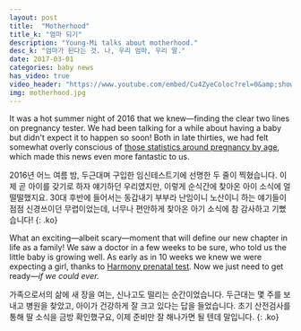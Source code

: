```yaml
---
layout: post
title:  "Motherhood"
title_k: "엄마 되기"
description: "Young-Mi talks about motherhood."
desc_k: "엄마가 된다는 것. 나, 우리 엄마, 우리 딸."
date: 2017-03-01
categories: baby news
has_video: true
video_header: "https://www.youtube.com/embed/Cu4ZyeColoc?rel=0&amp;showinfo=0"
img: motherhood.jpg
---
```

It was a hot summer night of 2016 that we knew&mdash;finding the clear two lines on pregnancy tester. We had been talking for a while about having a baby but didn't expect it to happen so soon! Both in late thirties, we had felt somewhat overly conscious of [those statistics around pregnancy by age](https://www.avawomen.com/avaworld/knowing-your-odds/), which made this news even more fantastic to us.

2016년 어느 여름 밤, 두근대며 구입한 임신테스트기에 선명한 두 줄이 찍혔습니다. 이제 곧 아이를 갖기로 하자 얘기하던 우리였지만, 이렇게 순식간에 찾아온 아이 소식에 얼떨떨했지요. 30대 후반에 들어서는 동갑내기 부부라 난임이니 노산이니 하는 얘기들이 점점 신경쓰이던 무렵이었는데, 너무나 편안하게 찾아온 아기 소식에 참 감사하고 기뻤습니다!
{: .ko}

What an exciting&mdash;albeit scary&mdash;moment that will define our new chapter in life as a family! We saw a doctor in a few weeks to be sure, who told us the little baby is growing well. As early as in 10 weeks we knew we were expecting a girl, thanks to [Harmony prenatal test](http://www.ariosadx.com/expecting-parents/technology/). Now we just need to get ready&mdash;_if we could ever._

가족으로서의 삶에 새 장을 여는, 신나고도 떨리는 순간이었습니다. 두근대는 몇 주를 보내고 병원을 찾았고, 아이가 건강하게 잘 크고 있다는 답을 들었습니다. 초기 산전검사를 통해 딸 소식을 금방 확인했구요, 이제 준비만 잘 해나가면 될 텐데 말입니다.
{: .ko}
